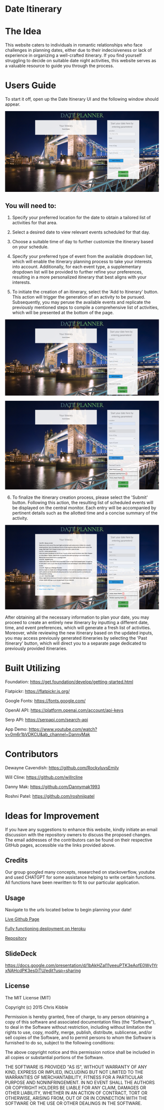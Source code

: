 # Date Itinerary 

# The Idea

This website caters to individuals in romantic relationships who face challenges in planning dates, either due to their indecisiveness or lack of experience in organizing a well-crafted itinerary. If you find yourself struggling to decide on suitable date night activities, this website serves as a valuable resource to guide you through the process.


# Users Guide

To start it off, open up the Date Itinerary UI and the following window should appear. 

![alt text](./public/Assets/images/Pic%201.png)

## You will need to: 

1. Specify your preferred location for the date to obtain a tailored list of activities for that area.

2. Select a desired date to view relevant events scheduled for that day.

3. Choose a suitable time of day to further customize the itinerary based on your schedule.

4. Specify your preferred type of event from the available dropdown list, which will enable the itinerary planning process to take your interests into account. Additionally, for each event type, a supplementary dropdown list will be provided to further refine your preferences, resulting in a more personalized itinerary that best aligns with your interests.

5. To initiate the creation of an itinerary, select the 'Add to Itinerary' button. This action will trigger the generation of an activity to be pursued. Subsequently, you may peruse the available events and replicate the previously mentioned steps to compile a comprehensive list of activities, which will be presented at the bottom of the page.

![alt text](./public/Assets/images/Pic%202.png)

![alt text](./public/Assets/images/Pic%203.png)

6. To finalize the itinerary creation process, please select the 'Submit' button. Following this action, the resulting list of scheduled events will be displayed on the central monitor. Each entry will be accompanied by pertinent details such as the allotted time and a concise summary of the activity.

![alt text](./public/Assets/images/Pic%204.png)

After obtaining all the necessary information to plan your date, you may proceed to create an entirely new itinerary by inputting a different date, time, and event preferences, which will generate a fresh list of activities. Moreover, while reviewing the new itinerary based on the updated inputs, you may access previously generated itineraries by selecting the 'Past Itinerary' button, which will direct you to a separate page dedicated to previously provided itineraries.

# Built Utilizing

Foundation: https://get.foundation/develop/getting-started.html 

Flatpickr: https://flatpickr.js.org/

Google Fonts: https://fonts.google.com/

OpenAI API: https://platform.openai.com/account/api-keys

Serp API: https://serpapi.com/search-api 

App Demo: https://www.youtube.com/watch?v=0m6r1bVDKCU&ab_channel=DannyMak

# Contributors

Dewayne Cavendish: https://github.com/RockyluvsEmily

Will Cline: https://github.com/willrcline

Danny Mak: https://github.com/Dannymak1993 

Roshni Patel: https://github.com/roshniipatel 


# Ideas for Improvement

If you have any suggestions to enhance this website, kindly initiate an email discussion with the repository owners to discuss the proposed changes. The email addresses of the contributors can be found on their respective GitHub pages, accessible via the links provided above.

## Credits

Our group googled many concepts, researched on stackoverflow, youtube and used CHATGPT for some assistance helping to write certain functions. All functions have been rewritten to fit to our particular application.

## Usage

Navigate to the urls located below to begin planning your date! 

[Live Github Page](https://willrcline.github.io/date-itinerary/)

[Fully functioning deployment on Heroku](https://date-itinerary.herokuapp.com/)

[Repository](https://github.com/willrcline/date-itinerary)

## SlideDeck

https://docs.google.com/presentation/d/1bAkHZaI11yeeuPTK3eAofE0Wy1YrxNAHcdPK3es0iTU/edit?usp=sharing

## License

The MIT License (MIT)

Copyright (c) 2015 Chris Kibble

Permission is hereby granted, free of charge, to any person obtaining a copy of this software and associated documentation files (the "Software"), to deal in the Software without restriction, including without limitation the rights to use, copy, modify, merge, publish, distribute, sublicense, and/or sell copies of the Software, and to permit persons to whom the Software is furnished to do so, subject to the following conditions:

The above copyright notice and this permission notice shall be included in all copies or substantial portions of the Software.

THE SOFTWARE IS PROVIDED "AS IS", WITHOUT WARRANTY OF ANY KIND, EXPRESS OR IMPLIED, INCLUDING BUT NOT LIMITED TO THE WARRANTIES OF MERCHANTABILITY, FITNESS FOR A PARTICULAR PURPOSE AND NONINFRINGEMENT. IN NO EVENT SHALL THE AUTHORS OR COPYRIGHT HOLDERS BE LIABLE FOR ANY CLAIM, DAMAGES OR OTHER LIABILITY, WHETHER IN AN ACTION OF CONTRACT, TORT OR OTHERWISE, ARISING FROM, OUT OF OR IN CONNECTION WITH THE SOFTWARE OR THE USE OR OTHER DEALINGS IN THE SOFTWARE.
